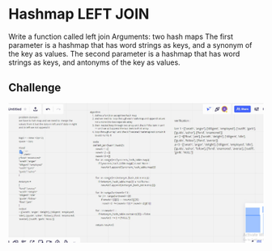 # Hashmap LEFT JOIN
<!-- Short summary or background information -->
Write a function called left join
Arguments: two hash maps
The first parameter is a hashmap that has word strings as keys, and a synonym of the key as values.
The second parameter is a hashmap that has word strings as keys, and antonyms of the key as values.

## Challenge
<!-- Description of the challenge -->
<img src ='code33.jpg' />
